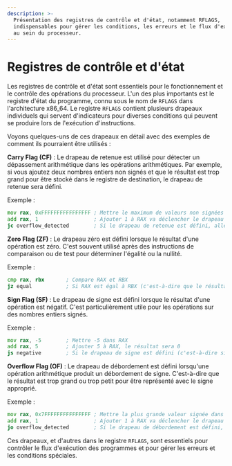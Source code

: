 ```yaml
---
description: >-
  Présentation des registres de contrôle et d'état, notamment RFLAGS,
  indispensables pour gérer les conditions, les erreurs et le flux d'exécution
  au sein du processeur.
---
```


# Registres de contrôle et d'état

Les registres de contrôle et d'état sont essentiels pour le fonctionnement et le contrôle des opérations du processeur. L'un des plus importants est le registre d'état du programme, connu sous le nom de `RFLAGS` dans l'architecture x86\_64. Le registre `RFLAGS` contient plusieurs drapeaux individuels qui servent d'indicateurs pour diverses conditions qui peuvent se produire lors de l'exécution d'instructions.

Voyons quelques-uns de ces drapeaux en détail avec des exemples de comment ils pourraient être utilisés :

**Carry Flag (CF)** : Le drapeau de retenue est utilisé pour détecter un dépassement arithmétique dans les opérations arithmétiques. Par exemple, si vous ajoutez deux nombres entiers non signés et que le résultat est trop grand pour être stocké dans le registre de destination, le drapeau de retenue sera défini.

Exemple :

```asm
mov rax, 0xFFFFFFFFFFFFFFFF ; Mettre le maximum de valeurs non signées dans RAX
add rax, 1                  ; Ajouter 1 à RAX va déclencher le drapeau de retenue
jc overflow_detected        ; Si le drapeau de retenue est défini, aller à overflow_detected
```

**Zero Flag (ZF)** : Le drapeau zéro est défini lorsque le résultat d'une opération est zéro. C'est souvent utilisé après des instructions de comparaison ou de test pour déterminer l'égalité ou la nullité.

Exemple :

```asm
cmp rax, rbx       ; Compare RAX et RBX
jz equal           ; Si RAX est égal à RBX (c'est-à-dire que le résultat de la comparaison est zéro), aller à equal
```

**Sign Flag (SF)** : Le drapeau de signe est défini lorsque le résultat d'une opération est négatif. C'est particulièrement utile pour les opérations sur des nombres entiers signés.

Exemple :

```asm
mov rax, -5        ; Mettre -5 dans RAX
add rax, 5         ; Ajouter 5 à RAX, le résultat sera 0
js negative        ; Si le drapeau de signe est défini (c'est-à-dire si le résultat est négatif), aller à negative
```

**Overflow Flag (OF)** : Le drapeau de débordement est défini lorsqu'une opération arithmétique produit un débordement de signe. C'est-à-dire que le résultat est trop grand ou trop petit pour être représenté avec le signe approprié.

Exemple :

```asm
mov rax, 0x7FFFFFFFFFFFFFFF ; Mettre la plus grande valeur signée dans RAX
add rax, 1                  ; Ajouter 1 à RAX va déclencher le drapeau de débordement
jo overflow_detected        ; Si le drapeau de débordement est défini, aller à overflow_detected
```

Ces drapeaux, et d'autres dans le registre `RFLAGS`, sont essentiels pour contrôler le flux d'exécution des programmes et pour gérer les erreurs et les conditions spéciales.
